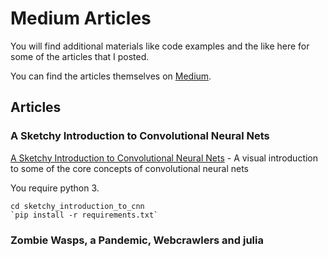 # Medium Articles

You will find additional materials like code examples and the like here for some of the articles that I posted.

You can find the articles themselves on [Medium](https://medium.com/@oem_83498).

## Articles

### A Sketchy Introduction to Convolutional Neural Nets

[A Sketchy Introduction to Convolutional Neural Nets](https://github.com/oem/medium-articles/tree/master/sketchy_introduction_to_cnn) - A visual introduction to some of the core concepts of convolutional neural nets

You require python 3.

```
cd sketchy_introduction_to_cnn
`pip install -r requirements.txt`
```

### Zombie Wasps, a Pandemic, Webcrawlers and julia
